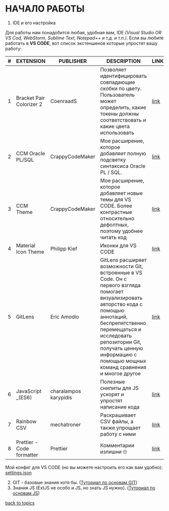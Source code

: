 # НАЧАЛО РАБОТЫ

1. IDE и его настройка

Для работы нам понадобится любая, удобная вам, IDE _(Visual Studio OR VS Cod, WebStorm, Sublime Text, Notepad++ и т.д. и т.п.)_. Если вы любите работать в **VS CODE**, вот список экстеншенов которые упростят вашу работу:

| # | EXTENSION                 | PUBLISHER             | DESCRIPTION   | LINK   |
|---|-------------------------- | --------------------- | ------------- | ------ |
| 1 | Bracket Pair Colorizer 2  | CoenraadS             | Позволяет идентифицировать совпадающие скобки по цвету. Пользователь может определить, какие токены должны соответствовать и какие цвета использовать | [link](https://marketplace.visualstudio.com/items?itemName=CoenraadS.bracket-pair-colorizer-2) |
| 2 | CCM Oracle PL/SQL         | CrappyCodeMaker       | Мое расширение, которое добавляет полную подсветку синтаксиса Oracle PL / SQL. | [link](https://marketplace.visualstudio.com/items?itemName=CrappyCodeMaker.ccm-plsql-oracle) |
| 3 | CCM Theme                 | CrappyCodeMaker       | Мое расширение, которое добавляет новые темы для VS CODE. Более контрастные относительно дефолтных, поэтому  удобнее читать код | [link](https://marketplace.visualstudio.com/items?itemName=CrappyCodeMaker.crappycode-theme) |
| 4 | Material Icon Theme       | Philipp Kief          | Иконки для VS CODE | [link](https://marketplace.visualstudio.com/items?itemName=PKief.material-icon-theme) |
| 5 | GitLens                   | Eric Amodio           | GitLens расширяет возможности Git, встроенные в VS Code. Он с первого взгляда помогает визуализировать авторство кода с помощью аннотаций, беспрепятственно перемещаться и исследовать репозитории Git, получать ценную информацию с помощью мощных команд сравнения и многое другое | [link](https://marketplace.visualstudio.com/items?itemName=eamodio.gitlens) |
| 6 | JavaScript _(ES6)         | charalampos karypidis | Полезные снипиты для JS ускорят и упростят написание кода | [link](https://marketplace.visualstudio.com/items?itemName=xabikos.JavaScriptSnippets) |
| 7 | Rainbow CSV               | mechatroner           | Раскрашивает CSV файлы, а также упрощает работу с ними | [link](https://marketplace.visualstudio.com/items?itemName=mechatroner.rainbow-csv) |
| 8 | Prettier - Code formatter | Prettier              | Комментарии излишни 🙄 | [link](https://marketplace.visualstudio.com/items?itemName=esbenp.prettier-vscode) |

Мой конфиг для VS CODE (но вы можете настроить его как вам удобно): [settings.json](https://github.com/CrappyCodeMaker/CCM-Theme/blob/main_theme/vsc%20settings/settings.json)

2. GIT - базовые знания хотя бы. ([Туториал по основам GIT](https://www.youtube.com/watch?v=zZBiln_2FhM))
3. Знания JS (ExtJS не особо и JS, но знать JS нужно). ([Туториал по основам JS](https://www.youtube.com/watch?v=Bluxbh9CaQ0&list=PLqKQF2ojwm3llpxoP1rzoz7TE2Fpo4Zhp&index=11))


[back to topics](https://github.com/CrappyCodeMaker/ECCENTEX-KNOWLEGE/blob/main/Content/0%20Topics/README.md)